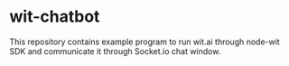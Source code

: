 # wit-chatbot
This repository contains example program to run wit.ai through node-wit SDK and communicate it through Socket.io chat window. 
